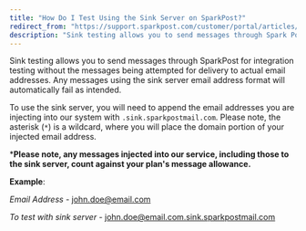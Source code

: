 ```yaml
---
title: "How Do I Test Using the Sink Server on SparkPost?"
redirect_from: "https://support.sparkpost.com/customer/portal/articles/2560839-how-do-i-test-using-the-sink-server-on-sparkpost-"
description: "Sink testing allows you to send messages through Spark Post for integration testing without the messages being attempted for delivery to actual email addresses Any messages using the sink server email address format will automatically fail as intended To use the sink server you will need to append the email..."
---
```


Sink testing allows you to send messages through SparkPost for integration testing without the messages being attempted for delivery to actual email addresses. Any messages using the sink server email address format will automatically fail as intended.

To use the sink server, you will need to append the email addresses you are injecting into our system with `.sink.sparkpostmail.com`. Please note, the asterisk (`*`) is a wildcard, where you will place the domain portion of your injected email address.

***Please note, any messages injected into our service, including those to the sink server, count against your plan's message allowance.**                                                                                                                               

**Example**: 

*Email Address* - john.doe@email.com

*To test with sink server* - john.doe@email.com.sink.sparkpostmail.com